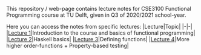 This repository / web-page contains lecture notes for CSE3100 Functional Programming course at TU Delft, given in Q3 of 2020/2021 school-year.

Here you can access the notes from specific lectures:
|Lecture|Topic|
|-|-|
|[Lecture 1](lecture1.md)|Introduction to the course and basics of functional programming|
|[Lecture 2](lecture2.md)|Haskell basics|
|[Lecture 3](lecture3.md)|Defining functions|
|[Lecture 4](lecture4.md)|More higher order-functions + Property-based testing|
